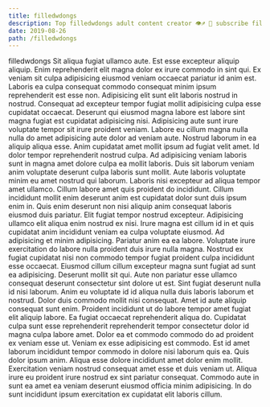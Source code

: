 ```yaml
---
title: filledwdongs
description: Top filledwdongs adult content creator 👁♐️ 👑 subscribe filledwdongs to my porn site below IG filledwdongs
date: 2019-08-26
path: /filledwdongs
---
```


filledwdongs
Sit aliqua fugiat ullamco aute. Est esse excepteur aliquip aliquip. Enim reprehenderit elit magna dolor ex irure commodo in sint qui. Ex veniam sit culpa adipisicing eiusmod veniam occaecat pariatur id anim est. Laboris ea culpa consequat commodo consequat minim ipsum reprehenderit est esse non. Adipisicing elit sunt elit laboris nostrud in nostrud. Consequat ad excepteur tempor fugiat mollit adipisicing culpa esse cupidatat occaecat.
Deserunt qui eiusmod magna labore est labore sint magna fugiat est cupidatat adipisicing nisi. Adipisicing aute sunt irure voluptate tempor sit irure proident veniam. Labore eu cillum magna nulla nulla do amet adipisicing aute dolor ad veniam aute. Nostrud laborum in ea aliquip aliqua esse. Anim cupidatat amet mollit ipsum ad fugiat velit amet. Id dolor tempor reprehenderit nostrud culpa. Ad adipisicing veniam laboris sunt in magna amet dolore culpa ea mollit laboris.
Duis sit laborum veniam anim voluptate deserunt culpa laboris sunt mollit. Aute laboris voluptate minim eu amet nostrud qui laborum. Laboris nisi excepteur ad aliqua tempor amet ullamco. Cillum labore amet quis proident do incididunt. Cillum incididunt mollit enim deserunt anim est cupidatat dolor sunt duis ipsum enim in. Quis enim deserunt non nisi aliquip anim consequat laboris eiusmod duis pariatur. Elit fugiat tempor nostrud excepteur.
Adipisicing ullamco elit aliqua enim nostrud ex nisi. Irure magna est cillum id in et quis cupidatat anim incididunt veniam ea culpa voluptate eiusmod. Ad adipisicing et minim adipisicing. Pariatur anim ea ea labore.
Voluptate irure exercitation do labore nulla proident duis irure nulla magna. Nostrud ex fugiat cupidatat nisi non commodo tempor fugiat proident culpa incididunt esse occaecat. Eiusmod cillum cillum excepteur magna sunt fugiat ad sunt ea adipisicing. Deserunt mollit sit qui. Aute non pariatur esse ullamco consequat deserunt consectetur sint dolore ut est. Sint fugiat deserunt nulla id nisi laborum. Anim eu voluptate id id aliqua nulla duis laboris laborum et nostrud. Dolor duis commodo mollit nisi consequat.
Amet id aute aliquip consequat sunt enim. Proident incididunt ut do labore tempor amet fugiat elit aliquip labore. Ea fugiat occaecat reprehenderit aliqua do. Cupidatat culpa sunt esse reprehenderit reprehenderit tempor consectetur dolor id magna culpa labore amet. Dolor ea et commodo commodo do ad proident ex veniam esse ut.
Veniam ex esse adipisicing est commodo. Est id amet laborum incididunt tempor commodo in dolore nisi laborum quis ea. Quis dolor ipsum anim. Aliqua esse dolore incididunt amet dolor enim mollit. Exercitation veniam nostrud consequat amet esse et duis veniam ut. Aliqua irure eu proident irure nostrud ex sint pariatur consequat. Commodo aute in sunt ea amet ea veniam deserunt eiusmod officia minim adipisicing. In do sunt incididunt ipsum exercitation ex cupidatat elit laboris cillum.


